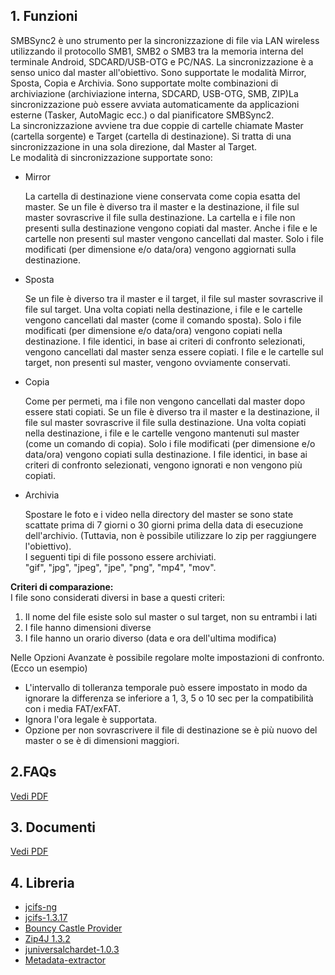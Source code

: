 ## 1. Funzioni

SMBSync2 è uno strumento per la sincronizzazione di file via LAN wireless utilizzando il protocollo SMB1, SMB2 o SMB3 tra la memoria interna del terminale Android, SDCARD/USB-OTG e PC/NAS. La sincronizzazione è a senso unico dal master all'obiettivo. Sono supportate le modalità Mirror, Sposta, Copia e Archivia. Sono supportate molte combinazioni di archiviazione (archiviazione interna, SDCARD, USB-OTG, SMB, ZIP)La sincronizzazione può essere avviata automaticamente da applicazioni esterne (Tasker, AutoMagic ecc.) o dal pianificatore SMBSync2.   
La sincronizzazione avviene tra due coppie di cartelle chiamate Master (cartella sorgente) e Target (cartella di destinazione). Si tratta di una sincronizzazione in una sola direzione, dal Master al Target.  
Le modalità di sincronizzazione supportate sono:

- Mirror

  La cartella di destinazione viene conservata come copia esatta del master. Se un file è diverso tra il master e la destinazione, il file sul master sovrascrive il file sulla destinazione. La cartella e i file non presenti sulla destinazione vengono copiati dal master. Anche i file e le cartelle non presenti sul master vengono cancellati dal master. Solo i file modificati (per dimensione e/o data/ora) vengono aggiornati sulla destinazione.

- Sposta

  Se un file è diverso tra il master e il target, il file sul master sovrascrive il file sul target. Una volta copiati nella destinazione, i file e le cartelle vengono cancellati dal master (come il comando sposta).
  Solo i file modificati (per dimensione e/o data/ora) vengono copiati nella destinazione. I file identici, in base ai criteri di confronto selezionati, vengono cancellati dal master senza essere copiati. I file e le cartelle sul target, non presenti sul master, vengono ovviamente conservati.

- Copia

  Come per permeti, ma i file non vengono cancellati dal master dopo essere stati copiati.
  Se un file è diverso tra il master e la destinazione, il file sul master sovrascrive il file sulla destinazione. Una volta copiati nella destinazione, i file e le cartelle vengono mantenuti sul master (come un comando di copia).
  Solo i file modificati (per dimensione e/o data/ora) vengono copiati sulla destinazione. I file identici, in base ai criteri di confronto selezionati, vengono ignorati e non vengono più copiati.

- Archivia

  Spostare le foto e i video nella directory del master se sono state scattate prima di 7 giorni o 30 giorni prima della data di esecuzione dell'archivio. (Tuttavia, non è possibile utilizzare lo zip per raggiungere l'obiettivo).  
I seguenti tipi di file possono essere archiviati.  
"gif", "jpg", "jpeg", "jpe", "png", "mp4", "mov".  

**Criteri di comparazione:**   
I file sono considerati diversi in base a questi criteri:

1. Il nome del file esiste solo sul master o sul target, non su entrambi i lati
2. I file hanno dimensioni diverse
3. I file hanno un orario diverso (data e ora dell'ultima modifica)   

Nelle Opzioni Avanzate è possibile regolare molte impostazioni di confronto. (Ecco un esempio)
- L'intervallo di tolleranza temporale può essere impostato in modo da ignorare la differenza se inferiore a 1, 3, 5 o 10 sec per la compatibilità con i media FAT/exFAT. 
- Ignora l'ora legale è supportata. 
- Opzione per non sovrascrivere il file di destinazione se è più nuovo del master o se è di dimensioni maggiori.

## 2.FAQs
[Vedi PDF](https://drive.google.com/file/d/1a8CTRu9xoCD74Qn0YZxzry-LHxQ8j7dE/view?usp=sharing)

## 3. Documenti

[Vedi PDF](https://drive.google.com/file/d/0B77t0XpnNT7OYzZ0U01rR0VRMlk/view?usp=sharing)

## 4. Libreria
- [jcifs-ng](https://github.com/AgNO3/jcifs-ng)
- [jcifs-1.3.17](https://jcifs.samba.org/)
- [Bouncy Castle Provider](https://mvnrepository.com/artifact/org.bouncycastle/bcpkix-jdk15on/1.58)  
- [Zip4J 1.3.2](https://mvnrepository.com/artifact/net.lingala.zip4j/zip4j/1.3.2)
- [juniversalchardet-1.0.3](https://code.google.com/archive/p/juniversalchardet/)
- [Metadata-extractor](https://github.com/drewnoakes/metadata-extractor)